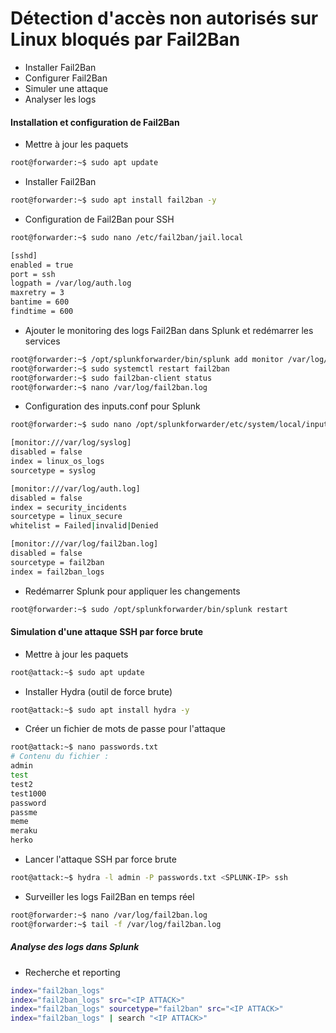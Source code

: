 # Détection d'accès non autorisés sur Linux bloqués par Fail2Ban

- Installer Fail2Ban
- Configurer Fail2Ban
- Simuler une attaque
- Analyser les logs

#### Installation et configuration de Fail2Ban

- Mettre à jour les paquets

```sh
root@forwarder:~$ sudo apt update
```

- Installer Fail2Ban

```sh
root@forwarder:~$ sudo apt install fail2ban -y
```

- Configuration de Fail2Ban pour SSH

```sh
root@forwarder:~$ sudo nano /etc/fail2ban/jail.local

[sshd]
enabled = true
port = ssh
logpath = /var/log/auth.log
maxretry = 3
bantime = 600
findtime = 600
```

- Ajouter le monitoring des logs Fail2Ban dans Splunk et redémarrer les services

```sh
root@forwarder:~$ /opt/splunkforwarder/bin/splunk add monitor /var/log/fail2ban.log
root@forwarder:~$ sudo systemctl restart fail2ban
root@forwarder:~$ sudo fail2ban-client status
root@forwarder:~$ nano /var/log/fail2ban.log
```

- Configuration des inputs.conf pour Splunk

```sh
root@forwarder:~$ sudo nano /opt/splunkforwarder/etc/system/local/inputs.conf

[monitor:///var/log/syslog]
disabled = false
index = linux_os_logs
sourcetype = syslog

[monitor:///var/log/auth.log]
disabled = false
index = security_incidents
sourcetype = linux_secure
whitelist = Failed|invalid|Denied

[monitor:///var/log/fail2ban.log]
disabled = false
sourcetype = fail2ban
index = fail2ban_logs
```

- Redémarrer Splunk pour appliquer les changements

```sh
root@forwarder:~$ sudo /opt/splunkforwarder/bin/splunk restart
```

#### Simulation d'une attaque SSH par force brute

- Mettre à jour les paquets

```sh
root@attack:~$ sudo apt update
```

- Installer Hydra (outil de force brute)

```sh
root@attack:~$ sudo apt install hydra -y
```

- Créer un fichier de mots de passe pour l'attaque

```sh
root@attack:~$ nano passwords.txt
# Contenu du fichier :
admin
test
test2
test1000
password
passme
meme
meraku
herko
```

- Lancer l'attaque SSH par force brute

```sh
root@attack:~$ hydra -l admin -P passwords.txt <SPLUNK-IP> ssh
```

- Surveiller les logs Fail2Ban en temps réel

```sh
root@forwarder:~$ nano /var/log/fail2ban.log
root@forwarder:~$ tail -f /var/log/fail2ban.log
```

##### Analyse des logs dans Splunk

- Recherche et reporting

```sh
index="fail2ban_logs"
index="fail2ban_logs" src="<IP ATTACK>"
index="fail2ban_logs" sourcetype="fail2ban" src="<IP ATTACK>"
index="fail2ban_logs" | search "<IP ATTACK>"
```
